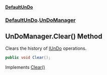 #### [DefaultUnDo](DefaultUnDo.md 'DefaultUnDo')
### [DefaultUnDo](DefaultUnDo.md#DefaultUnDo 'DefaultUnDo').[UnDoManager](UnDoManager.md 'DefaultUnDo.UnDoManager')
## UnDoManager.Clear() Method
Clears the history of [IUnDo](IUnDo.md 'DefaultUnDo.IUnDo') operations.  
```csharp
public void Clear();
```

Implements [Clear()](IUnDoManager_Clear().md 'DefaultUnDo.IUnDoManager.Clear()')  
